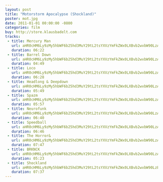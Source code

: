 ```yaml
---
layout: post
title: "Motorstorm Apocalypse (Shockland)"
poster: mot.jpg
date: 2011-01-01 00:00:00 -0800
categories: film
buy: http://store.klausbadelt.com
tracks:
 - title: Mercury Man
   url: aHR0cHM6Ly9zMy5hbWF6b25hd3MuY29tL2tsYXVzYmFkZWx0LXBvb2wvbW90LzAxIE1lcmN1cnkgTWFuLm1wMw==
   duration: 06:22
 - title: Barrel Down
   url: aHR0cHM6Ly9zMy5hbWF6b25hd3MuY29tL2tsYXVzYmFkZWx0LXBvb2wvbW90LzAyIEJhcnJlbCBEb3duLm1wMw==
   duration: 04:49
 - title: Loco
   url: aHR0cHM6Ly9zMy5hbWF6b25hd3MuY29tL2tsYXVzYmFkZWx0LXBvb2wvbW90LzAzIExvY28ubXAz
   duration: 06:28
 - title: Headlong & Deepdown
   url: aHR0cHM6Ly9zMy5hbWF6b25hd3MuY29tL2tsYXVzYmFkZWx0LXBvb2wvbW90LzA0IEhlYWRsb25nICYgRGVlcGRvd24ubXAz
   duration: 05:49
 - title: Spazm
   url: aHR0cHM6Ly9zMy5hbWF6b25hd3MuY29tL2tsYXVzYmFkZWx0LXBvb2wvbW90LzA1IFNwYXptLm1wMw==
   duration: 05:57
 - title: Neurofunk
   url: aHR0cHM6Ly9zMy5hbWF6b25hd3MuY29tL2tsYXVzYmFkZWx0LXBvb2wvbW90LzA2IE5ldXJvZnVuay5tcDM=
   duration: 06:40
 - title: Speedball
   url: aHR0cHM6Ly9zMy5hbWF6b25hd3MuY29tL2tsYXVzYmFkZWx0LXBvb2wvbW90LzA3IFNwZWVkYmFsbC5tcDM=
   duration: 06:46
 - title: The Horror&
   url: aHR0cHM6Ly9zMy5hbWF6b25hd3MuY29tL2tsYXVzYmFkZWx0LXBvb2wvbW90LzA4IFRoZSBIb3Jyb3ImLm1wMw==
   duration: 07:47
 - title: BRKNCK
   url: aHR0cHM6Ly9zMy5hbWF6b25hd3MuY29tL2tsYXVzYmFkZWx0LXBvb2wvbW90LzA5IEJSS05DSy5tcDM=
   duration: 05:23
 - title: Shockland
   url: aHR0cHM6Ly9zMy5hbWF6b25hd3MuY29tL2tsYXVzYmFkZWx0LXBvb2wvbW90LzEwIFNob2NrbGFuZC5tcDM=
   duration: 07:37
---
```

